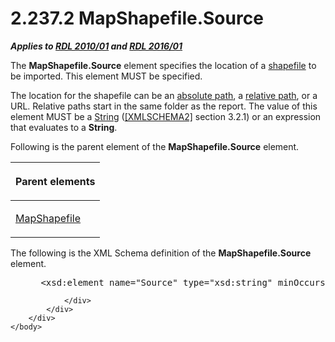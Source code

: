 <html dir="LTR" xmlns:mshelp="http://msdn.microsoft.com/mshelp" xmlns:ddue="http://ddue.schemas.microsoft.com/authoring/2003/5" xmlns:xlink="http://www.w3.org/1999/xlink" xmlns:tool="http://www.microsoft.com/tooltip">
    <head>
        <meta http-equiv="Content-Type" content="text/html; CHARSET=utf-8"></meta>
        <meta name="save" content="history"></meta>
        <title>2.237.2 MapShapefile.Source</title>
        <xml>
            <mshelp:toctitle title="2.237.2 MapShapefile.Source"></mshelp:toctitle>
            <mshelp:rltitle title="[MS-RDL]: MapShapefile.Source"></mshelp:rltitle>
            <mshelp:keyword index="A" term="30182696-d9ff-4358-a1ad-a286c5161ea6"></mshelp:keyword>
            <mshelp:attr name="DCSext.ContentType" value="open specification"></mshelp:attr>
            <mshelp:attr name="AssetID" value="30182696-d9ff-4358-a1ad-a286c5161ea6"></mshelp:attr>
            <mshelp:attr name="TopicType" value="kbRef"></mshelp:attr>
            <mshelp:attr name="DCSext.Title" value="[MS-RDL]: MapShapefile.Source" />
        </xml>
    </head>
    <body>
        <div id="header">
            <h1 class="heading">2.237.2 MapShapefile.Source</h1>
        </div>
        <div id="mainSection">
            <div id="mainBody">
                <div id="allHistory" class="saveHistory"></div>
                <div id="sectionSection0" class="section" name="collapseableSection">
                    

<p><b><i>Applies to </i></b><a href="3428e690-a348-4ec7-8a6a-8efb42d2cdee.md"><b><i>RDL 2010/01</i></b></a><b><i>
and </i></b><a href="52ce3983-2bfc-4e72-9359-42aaf5fe4509.md"><b><i>RDL 2016/01</i></b></a></p>

<p>The <b>MapShapefile.Source</b> element specifies the
location of a <a href="b2482b3f-74ab-4ca8-a9e5-c07955011743.md#gt_acfac44c-899b-4e09-9b7b-02e9a82d4f50">shapefile</a>
to be imported. This element MUST be specified.</p>

<p>The location for the shapefile can be an <a href="b2482b3f-74ab-4ca8-a9e5-c07955011743.md#gt_e2edaf4f-a7f6-463e-9fe5-9b8bd3ce83c6">absolute path</a>, a <a href="b2482b3f-74ab-4ca8-a9e5-c07955011743.md#gt_f0a8c9c7-1368-4989-addb-4792c3206387">relative path</a>, or a URL.
Relative paths start in the same folder as the report. The value of this
element MUST be a <a href="1ed81ef3-a683-45e3-aaad-bd2bbe71bc3d.md">String</a>
(<a href="https://go.microsoft.com/fwlink/?LinkId=90610">[XMLSCHEMA2]</a>
section 3.2.1) or an expression that evaluates to a <b>String</b>. </p>

<p>Following is the parent element of the <b>MapShapefile.Source</b>
element.</p>

<table>
 <thead>
  <tr>
   <th>
   <p>Parent elements</p>
   </th>
  </tr>
 </thead>
 <tr>
  <td>
  <p><a href="1974bea2-bd30-4ed4-8c98-06fd8ec7c9ee.md">MapShapefile</a></p>
  </td>
 </tr>
</table>

<p>The following is the XML Schema definition of the <b>MapShapefile.Source</b>
element.           </p>

<dl>
<dd>
<div><pre> &lt;xsd:element name=&quot;Source&quot; type=&quot;xsd:string&quot; minOccurs=&quot;1&quot; /&gt;
</pre></div>
</dd></dl>


                </div>
            </div>
        </div>
    </body>
</html>